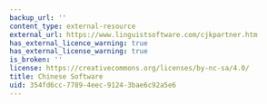 ```yaml
---
backup_url: ''
content_type: external-resource
external_url: https://www.linguistsoftware.com/cjkpartner.htm
has_external_licence_warning: true
has_external_license_warning: true
is_broken: ''
license: https://creativecommons.org/licenses/by-nc-sa/4.0/
title: Chinese Software
uid: 354fd6cc-7789-4eec-9124-3bae6c92a5e6
---
```

